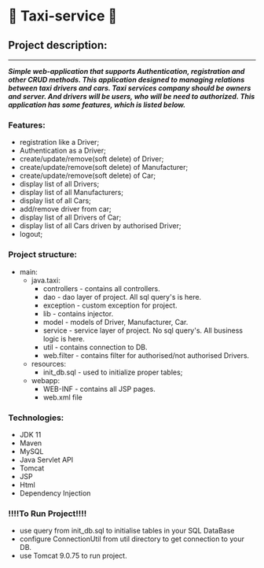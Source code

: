 ﻿# :oncoming_taxi: Taxi-service :oncoming_taxi:

## Project description:
___

***Simple web-application that supports Authentication, registration and other CRUD methods. 
This application designed to managing relations between taxi drivers and cars. 
Taxi services company should be owners and server. And drivers will be users, who will be need 
to authorized. This application has some features, which is listed below.***
### Features:
- registration like a Driver;
- Authentication as a Driver;
- create/update/remove(soft delete) of Driver;
- create/update/remove(soft delete) of Manufacturer;
- create/update/remove(soft delete) of Car;
- display list of all Drivers;
- display list of all Manufacturers;
- display list of all Cars;
- add/remove driver from car;
- display list of all Drivers of Car;
- display list of all Cars driven by authorised Driver;
- logout;

### Project structure:
* main:
    * java.taxi:
        * controllers - contains all controllers.
        * dao - dao layer of project. All sql query's is here. 
        * exception - custom exception for project.
        * lib - contains injector.
        * model - models of Driver, Manufacturer, Car.
        * service - service layer of project. No sql query's. All business logic is here.
        * util - contains connection to DB.
        * web.filter - contains filter for authorised/not authorised Drivers.
    * resources:
        * init_db.sql - used to initialize proper tables;
    * webapp:
        * WEB-INF - contains all JSP pages.
        * web.xml file

### Technologies:
* JDK 11
* Maven
* MySQL
* Java Servlet API
* Tomcat
* JSP
* Html
* Dependency Injection

    
### !!!!To Run Project!!!!
- use query from init_db.sql to initialise tables in your SQL DataBase
- configure ConnectionUtil from util directory to get connection to your DB.
- use Tomcat 9.0.75 to run project.
